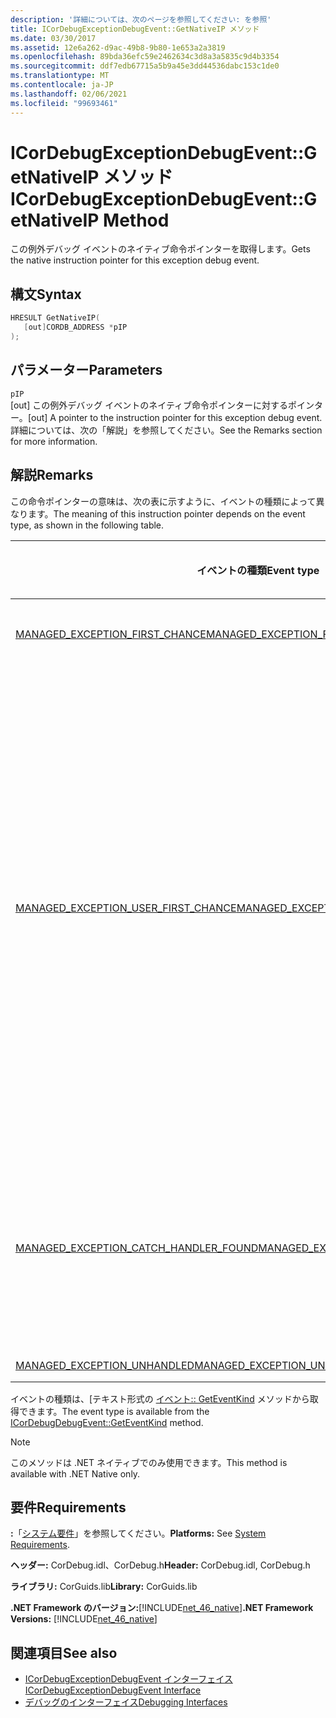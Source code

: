 ```yaml
---
description: '詳細については、次のページを参照してください: を参照'
title: ICorDebugExceptionDebugEvent::GetNativeIP メソッド
ms.date: 03/30/2017
ms.assetid: 12e6a262-d9ac-49b8-9b80-1e653a2a3819
ms.openlocfilehash: 89bda36efc59e2462634c3d8a3a5835c9d4b3354
ms.sourcegitcommit: ddf7edb67715a5b9a45e3dd44536dabc153c1de0
ms.translationtype: MT
ms.contentlocale: ja-JP
ms.lasthandoff: 02/06/2021
ms.locfileid: "99693461"
---
```

# <a name="icordebugexceptiondebugeventgetnativeip-method"></a><span data-ttu-id="906af-103">ICorDebugExceptionDebugEvent::GetNativeIP メソッド</span><span class="sxs-lookup"><span data-stu-id="906af-103">ICorDebugExceptionDebugEvent::GetNativeIP Method</span></span>

<span data-ttu-id="906af-104">この例外デバッグ イベントのネイティブ命令ポインターを取得します。</span><span class="sxs-lookup"><span data-stu-id="906af-104">Gets the native instruction pointer for this exception debug event.</span></span>  
  
## <a name="syntax"></a><span data-ttu-id="906af-105">構文</span><span class="sxs-lookup"><span data-stu-id="906af-105">Syntax</span></span>  
  
```cpp  
HRESULT GetNativeIP(  
   [out]CORDB_ADDRESS *pIP  
);  
```  
  
## <a name="parameters"></a><span data-ttu-id="906af-106">パラメーター</span><span class="sxs-lookup"><span data-stu-id="906af-106">Parameters</span></span>  

 `pIP`  
 <span data-ttu-id="906af-107">[out] この例外デバッグ イベントのネイティブ命令ポインターに対するポインター。</span><span class="sxs-lookup"><span data-stu-id="906af-107">[out] A pointer to the instruction pointer for this exception debug event.</span></span> <span data-ttu-id="906af-108">詳細については、次の「解説」を参照してください。</span><span class="sxs-lookup"><span data-stu-id="906af-108">See the Remarks section for more information.</span></span>  
  
## <a name="remarks"></a><span data-ttu-id="906af-109">解説</span><span class="sxs-lookup"><span data-stu-id="906af-109">Remarks</span></span>  

 <span data-ttu-id="906af-110">この命令ポインターの意味は、次の表に示すように、イベントの種類によって異なります。</span><span class="sxs-lookup"><span data-stu-id="906af-110">The meaning of this instruction pointer depends on the event type, as shown in the following table.</span></span>  
  
|<span data-ttu-id="906af-111">イベントの種類</span><span class="sxs-lookup"><span data-stu-id="906af-111">Event type</span></span>|<span data-ttu-id="906af-112">`pStackPointer` 値の意味</span><span class="sxs-lookup"><span data-stu-id="906af-112">Meaning of `pStackPointer` value</span></span>|  
|----------------|--------------------------------------|  
|[<span data-ttu-id="906af-113">MANAGED_EXCEPTION_FIRST_CHANCE</span><span class="sxs-lookup"><span data-stu-id="906af-113">MANAGED_EXCEPTION_FIRST_CHANCE</span></span>](cordebugrecordformat-enumeration.md)|<span data-ttu-id="906af-114">障害の発生した命令のアドレス。</span><span class="sxs-lookup"><span data-stu-id="906af-114">The address of the faulting instruction.</span></span>|  
|[<span data-ttu-id="906af-115">MANAGED_EXCEPTION_USER_FIRST_CHANCE</span><span class="sxs-lookup"><span data-stu-id="906af-115">MANAGED_EXCEPTION_USER_FIRST_CHANCE</span></span>](cordebugrecordformat-enumeration.md)|<span data-ttu-id="906af-116">例外が発生しなかった場合に実行が再開される、 [Getstackpointer](icordebugexceptiondebugevent-getstackpointer-method.md) メソッドによって示されるフレーム内のコードアドレス。</span><span class="sxs-lookup"><span data-stu-id="906af-116">The code address in the frame indicated by the [GetStackPointer](icordebugexceptiondebugevent-getstackpointer-method.md) method where execution would resume if no exception had been raised.</span></span> <span data-ttu-id="906af-117">例外によって、`try/catch/finally` 句の catch ブロックなどの別のコードがこのフレーム内で実行される原因となることもあれば、そうでない場合もあります。</span><span class="sxs-lookup"><span data-stu-id="906af-117">The exception may or may not cause different code, such as the catch block of a `try/catch/finally` clause, to be executed in this frame.</span></span>|  
|[<span data-ttu-id="906af-118">MANAGED_EXCEPTION_CATCH_HANDLER_FOUND</span><span class="sxs-lookup"><span data-stu-id="906af-118">MANAGED_EXCEPTION_CATCH_HANDLER_FOUND</span></span>](cordebugrecordformat-enumeration.md)|<span data-ttu-id="906af-119">`catch` [Getstackpointer](icordebugexceptiondebugevent-getstackpointer-method.md)メソッドによって示されるフレーム内でハンドラーの実行が開始されるコードアドレス。</span><span class="sxs-lookup"><span data-stu-id="906af-119">The code address where `catch` handler execution will start in the frame indicated by the [GetStackPointer](icordebugexceptiondebugevent-getstackpointer-method.md) method.</span></span>|  
|[<span data-ttu-id="906af-120">MANAGED_EXCEPTION_UNHANDLED</span><span class="sxs-lookup"><span data-stu-id="906af-120">MANAGED_EXCEPTION_UNHANDLED</span></span>](cordebugrecordformat-enumeration.md)|<span data-ttu-id="906af-121">`pIP` が 0 です。</span><span class="sxs-lookup"><span data-stu-id="906af-121">`pIP` is 0.</span></span>|  
  
 <span data-ttu-id="906af-122">イベントの種類は、[テキスト形式の [イベント:: GetEventKind](icordebugdebugevent-geteventkind-method.md) メソッドから取得できます。</span><span class="sxs-lookup"><span data-stu-id="906af-122">The event type is available from the [ICorDebugDebugEvent::GetEventKind](icordebugdebugevent-geteventkind-method.md) method.</span></span>  
  
> [!NOTE]
> <span data-ttu-id="906af-123">このメソッドは .NET ネイティブでのみ使用できます。</span><span class="sxs-lookup"><span data-stu-id="906af-123">This method is available with .NET Native only.</span></span>  
  
## <a name="requirements"></a><span data-ttu-id="906af-124">要件</span><span class="sxs-lookup"><span data-stu-id="906af-124">Requirements</span></span>  

 <span data-ttu-id="906af-125">**:**「[システム要件](../../get-started/system-requirements.md)」を参照してください。</span><span class="sxs-lookup"><span data-stu-id="906af-125">**Platforms:** See [System Requirements](../../get-started/system-requirements.md).</span></span>  
  
 <span data-ttu-id="906af-126">**ヘッダー:** CorDebug.idl、CorDebug.h</span><span class="sxs-lookup"><span data-stu-id="906af-126">**Header:** CorDebug.idl, CorDebug.h</span></span>  
  
 <span data-ttu-id="906af-127">**ライブラリ:** CorGuids.lib</span><span class="sxs-lookup"><span data-stu-id="906af-127">**Library:** CorGuids.lib</span></span>  
  
 <span data-ttu-id="906af-128">**.NET Framework のバージョン:**[!INCLUDE[net_46_native](../../../../includes/net-46-native-md.md)]</span><span class="sxs-lookup"><span data-stu-id="906af-128">**.NET Framework Versions:** [!INCLUDE[net_46_native](../../../../includes/net-46-native-md.md)]</span></span>  
  
## <a name="see-also"></a><span data-ttu-id="906af-129">関連項目</span><span class="sxs-lookup"><span data-stu-id="906af-129">See also</span></span>

- [<span data-ttu-id="906af-130">ICorDebugExceptionDebugEvent インターフェイス</span><span class="sxs-lookup"><span data-stu-id="906af-130">ICorDebugExceptionDebugEvent Interface</span></span>](icordebugexceptiondebugevent-interface.md)
- [<span data-ttu-id="906af-131">デバッグのインターフェイス</span><span class="sxs-lookup"><span data-stu-id="906af-131">Debugging Interfaces</span></span>](debugging-interfaces.md)
